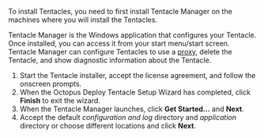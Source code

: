To install Tentacles, you need to first install Tentacle Manager on the machines where you will install the Tentacles.

Tentacle Manager is the Windows application that configures your Tentacle. Once installed, you can access it from your start menu/start screen. Tentacle Manager can configure Tentacles to use a [proxy](/docs/infrastructure/deployment-targets/windows-targets/proxy-support.md), delete the Tentacle, and show diagnostic information about the Tentacle.

1. Start the Tentacle installer, accept the license agreement, and follow the onscreen prompts.
2. When the Octopus Deploy Tentacle Setup Wizard has completed, click **Finish** to exit the wizard.
3. When the Tentacle Manager launches, click **Get Started...** and **Next**.
4. Accept the default *configuration and log* directory and *application* directory or choose different locations and click **Next**.
